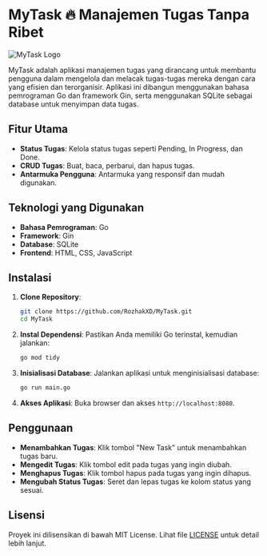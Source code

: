 # MyTask 🔥 Manajemen Tugas Tanpa Ribet
![MyTask Logo](https://github.com/user-attachments/assets/1952241c-6266-49ca-b419-d0963c724c19)

MyTask adalah aplikasi manajemen tugas yang dirancang untuk membantu pengguna dalam mengelola dan melacak tugas-tugas mereka dengan cara yang efisien dan terorganisir. Aplikasi ini dibangun menggunakan bahasa pemrograman Go dan framework Gin, serta menggunakan SQLite sebagai database untuk menyimpan data tugas.

## Fitur Utama
- **Status Tugas**: Kelola status tugas seperti Pending, In Progress, dan Done.
- **CRUD Tugas**: Buat, baca, perbarui, dan hapus tugas.
- **Antarmuka Pengguna**: Antarmuka yang responsif dan mudah digunakan.

## Teknologi yang Digunakan

- **Bahasa Pemrograman**: Go
- **Framework**: Gin
- **Database**: SQLite
- **Frontend**: HTML, CSS, JavaScript

## Instalasi
1. **Clone Repository**:
   ```bash
   git clone https://github.com/RozhakXD/MyTask.git
   cd MyTask
   ```

2. **Instal Dependensi**:
   Pastikan Anda memiliki Go terinstal, kemudian jalankan:
   ```bash
   go mod tidy
   ```

3. **Inisialisasi Database**:
   Jalankan aplikasi untuk menginisialisasi database:
   ```bash
   go run main.go
   ```

4. **Akses Aplikasi**:
   Buka browser dan akses `http://localhost:8080`.

## Penggunaan
- **Menambahkan Tugas**: Klik tombol "New Task" untuk menambahkan tugas baru.
- **Mengedit Tugas**: Klik tombol edit pada tugas yang ingin diubah.
- **Menghapus Tugas**: Klik tombol hapus pada tugas yang ingin dihapus.
- **Mengubah Status Tugas**: Seret dan lepas tugas ke kolom status yang sesuai.

## Lisensi
Proyek ini dilisensikan di bawah MIT License. Lihat file [LICENSE](LICENSE) untuk detail lebih lanjut.
